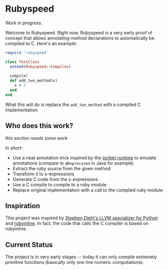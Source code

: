 # Rubyspeed

_Work in progress._

Welcome to Rubyspeed. Right now, Rubyspeed is a very early proof of concept that allows annotating method declarations to automatically be compiled to C. Here's an example:

``` ruby
require 'rubyspeed'

class TestClass
  extend(Rubyspeed::Compiles)
    
  compile!
  def add_two_method(x)
    x + 2
  end
end
```

What this will do is replace the `add_two_method` with a compiled C implementation.

## Who does this work?
_this section needs some work_

In short:

* Use a neat annotation trick inspired by the [sorbet runtime](https://github.com/sorbet/sorbet/blob/d4c80e0ac3b04e64770f1b050fbab3c6c39b58eb/gems/sorbet-runtime/lib/types/private/methods/_methods.rb#L461) to emulate annotations (compare to `@Deprecated` in Java for example)
* Extract the ruby source from the given method
* Transform it to s-expressions
* Generate C code from the s-expressions
* Use a C compile to compile to a ruby module
* Replace original implementation with a call to the compiled ruby module

## Inspiration

This project was inspired by [Stephen Diehl's LLVM specializer for Python](http://dev.stephendiehl.com/numpile/) and [rubyinline](https://github.com/seattlerb/rubyinline). In fact, the code that calls the C compiler is based on rubyinline.

## Current Status

The project is in very early stages -- today it can only compile extremely primitive functions (basically only one line numeric computations).
